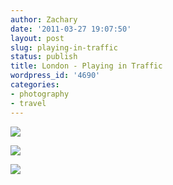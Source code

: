 ```yaml
---
author: Zachary 
date: '2011-03-27 19:07:50'
layout: post
slug: playing-in-traffic
status: publish
title: London - Playing in Traffic
wordpress_id: '4690'
categories:
- photography
- travel
---
```

<a href="http://www.flickr.com/photos/zacharyz/6857916803/"><img class="center" src="http://farm8.static.flickr.com/7204/6857916803_e21c970249_b.jpg"></a>

<a href="http://www.flickr.com/photos/zacharyz/6857918151/"><img class="center" src="http://farm8.static.flickr.com/7209/6857918151_3abb777223_b.jpg"></a>

<a href="http://www.flickr.com/photos/zacharyz/6857919573/"><img class="center" src="http://farm8.static.flickr.com/7210/6857919573_c88a000613_b.jpg"></a>

